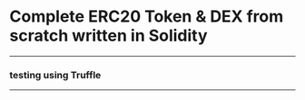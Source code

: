 # Complete ERC20 Token & DEX from scratch written in Solidity
*************************
### testing using Truffle
-------------------------


